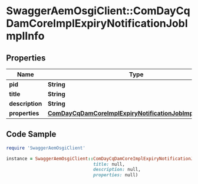 # SwaggerAemOsgiClient::ComDayCqDamCoreImplExpiryNotificationJobImplInfo

## Properties

Name | Type | Description | Notes
------------ | ------------- | ------------- | -------------
**pid** | **String** |  | [optional] 
**title** | **String** |  | [optional] 
**description** | **String** |  | [optional] 
**properties** | [**ComDayCqDamCoreImplExpiryNotificationJobImplProperties**](ComDayCqDamCoreImplExpiryNotificationJobImplProperties.md) |  | [optional] 

## Code Sample

```ruby
require 'SwaggerAemOsgiClient'

instance = SwaggerAemOsgiClient::ComDayCqDamCoreImplExpiryNotificationJobImplInfo.new(pid: null,
                                 title: null,
                                 description: null,
                                 properties: null)
```


